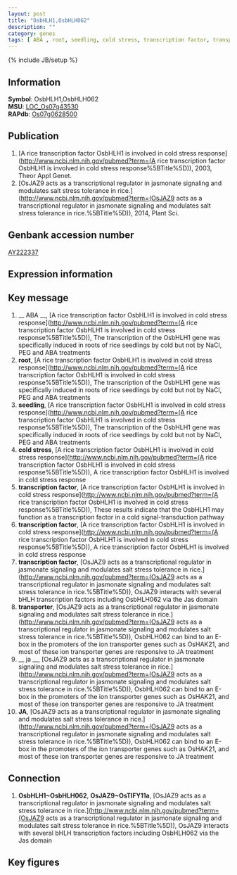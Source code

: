 ```yaml
---
layout: post
title: "OsbHLH1,OsbHLH062"
description: ""
category: genes
tags: [ ABA , root, seedling, cold stress, transcription factor, transporter,  ja , JA, Gene]
---
```

{% include JB/setup %}

## Information
__Symbol__: OsbHLH1,OsbHLH062  
__MSU__: [LOC_Os07g43530](http://rice.plantbiology.msu.edu/cgi-bin/ORF_infopage.cgi?orf=LOC_Os07g43530)  
__RAPdb__: [Os07g0628500](http://rapdb.dna.affrc.go.jp/viewer/gbrowse_details/irgsp1?name=Os07g0628500)  

## Publication
1. [A rice transcription factor OsbHLH1 is involved in cold stress response](http://www.ncbi.nlm.nih.gov/pubmed?term=(A rice transcription factor OsbHLH1 is involved in cold stress response%5BTitle%5D)), 2003, Theor Appl Genet.
2. [OsJAZ9 acts as a transcriptional regulator in jasmonate signaling and modulates salt stress tolerance in rice.](http://www.ncbi.nlm.nih.gov/pubmed?term=(OsJAZ9 acts as a transcriptional regulator in jasmonate signaling and modulates salt stress tolerance in rice.%5BTitle%5D)), 2014, Plant Sci.

## Genbank accession number
[AY222337](http://www.ncbi.nlm.nih.gov/nuccore/AY222337)

## Expression information

## Key message
1. __ ABA __, [A rice transcription factor OsbHLH1 is involved in cold stress response](http://www.ncbi.nlm.nih.gov/pubmed?term=(A rice transcription factor OsbHLH1 is involved in cold stress response%5BTitle%5D)),  The transcription of the OsbHLH1 gene was specifically induced in roots of rice seedlings by cold but not by NaCl, PEG and ABA treatments
2. __root__, [A rice transcription factor OsbHLH1 is involved in cold stress response](http://www.ncbi.nlm.nih.gov/pubmed?term=(A rice transcription factor OsbHLH1 is involved in cold stress response%5BTitle%5D)),  The transcription of the OsbHLH1 gene was specifically induced in roots of rice seedlings by cold but not by NaCl, PEG and ABA treatments
3. __seedling__, [A rice transcription factor OsbHLH1 is involved in cold stress response](http://www.ncbi.nlm.nih.gov/pubmed?term=(A rice transcription factor OsbHLH1 is involved in cold stress response%5BTitle%5D)),  The transcription of the OsbHLH1 gene was specifically induced in roots of rice seedlings by cold but not by NaCl, PEG and ABA treatments
4. __cold stress__, [A rice transcription factor OsbHLH1 is involved in cold stress response](http://www.ncbi.nlm.nih.gov/pubmed?term=(A rice transcription factor OsbHLH1 is involved in cold stress response%5BTitle%5D)), A rice transcription factor OsbHLH1 is involved in cold stress response
5. __transcription factor__, [A rice transcription factor OsbHLH1 is involved in cold stress response](http://www.ncbi.nlm.nih.gov/pubmed?term=(A rice transcription factor OsbHLH1 is involved in cold stress response%5BTitle%5D)),  These results indicate that the OsbHLH1 may function as a transcription factor in a cold signal-transduction pathway
6. __transcription factor__, [A rice transcription factor OsbHLH1 is involved in cold stress response](http://www.ncbi.nlm.nih.gov/pubmed?term=(A rice transcription factor OsbHLH1 is involved in cold stress response%5BTitle%5D)), A rice transcription factor OsbHLH1 is involved in cold stress response
7. __transcription factor__, [OsJAZ9 acts as a transcriptional regulator in jasmonate signaling and modulates salt stress tolerance in rice.](http://www.ncbi.nlm.nih.gov/pubmed?term=(OsJAZ9 acts as a transcriptional regulator in jasmonate signaling and modulates salt stress tolerance in rice.%5BTitle%5D)),  OsJAZ9 interacts with several bHLH transcription factors including OsbHLH062 via the Jas domain
8. __transporter__, [OsJAZ9 acts as a transcriptional regulator in jasmonate signaling and modulates salt stress tolerance in rice.](http://www.ncbi.nlm.nih.gov/pubmed?term=(OsJAZ9 acts as a transcriptional regulator in jasmonate signaling and modulates salt stress tolerance in rice.%5BTitle%5D)),  OsbHLH062 can bind to an E-box in the promoters of the ion transporter genes such as OsHAK21, and most of these ion transporter genes are responsive to JA treatment
9. __ ja __, [OsJAZ9 acts as a transcriptional regulator in jasmonate signaling and modulates salt stress tolerance in rice.](http://www.ncbi.nlm.nih.gov/pubmed?term=(OsJAZ9 acts as a transcriptional regulator in jasmonate signaling and modulates salt stress tolerance in rice.%5BTitle%5D)),  OsbHLH062 can bind to an E-box in the promoters of the ion transporter genes such as OsHAK21, and most of these ion transporter genes are responsive to JA treatment
10. __JA__, [OsJAZ9 acts as a transcriptional regulator in jasmonate signaling and modulates salt stress tolerance in rice.](http://www.ncbi.nlm.nih.gov/pubmed?term=(OsJAZ9 acts as a transcriptional regulator in jasmonate signaling and modulates salt stress tolerance in rice.%5BTitle%5D)),  OsbHLH062 can bind to an E-box in the promoters of the ion transporter genes such as OsHAK21, and most of these ion transporter genes are responsive to JA treatment

## Connection
1. __OsbHLH1~OsbHLH062__, __OsJAZ9~OsTIFY11a__, [OsJAZ9 acts as a transcriptional regulator in jasmonate signaling and modulates salt stress tolerance in rice.](http://www.ncbi.nlm.nih.gov/pubmed?term=(OsJAZ9 acts as a transcriptional regulator in jasmonate signaling and modulates salt stress tolerance in rice.%5BTitle%5D)),  OsJAZ9 interacts with several bHLH transcription factors including OsbHLH062 via the Jas domain

## Key figures


